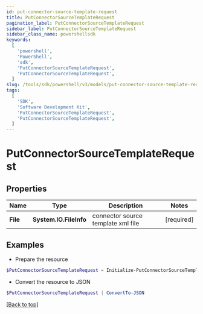```yaml
---
id: put-connector-source-template-request
title: PutConnectorSourceTemplateRequest
pagination_label: PutConnectorSourceTemplateRequest
sidebar_label: PutConnectorSourceTemplateRequest
sidebar_class_name: powershellsdk
keywords:
  [
    'powershell',
    'PowerShell',
    'sdk',
    'PutConnectorSourceTemplateRequest',
    'PutConnectorSourceTemplateRequest',
  ]
slug: /tools/sdk/powershell/v3/models/put-connector-source-template-request
tags:
  [
    'SDK',
    'Software Development Kit',
    'PutConnectorSourceTemplateRequest',
    'PutConnectorSourceTemplateRequest',
  ]
---
```


# PutConnectorSourceTemplateRequest

## Properties

| Name | Type | Description | Notes |
| --- | --- | --- | --- |
| **File** | **System.IO.FileInfo** | connector source template xml file | [required] |

## Examples

- Prepare the resource

```powershell
$PutConnectorSourceTemplateRequest = Initialize-PutConnectorSourceTemplateRequest  -File null
```

- Convert the resource to JSON

```powershell
$PutConnectorSourceTemplateRequest | ConvertTo-JSON
```

[[Back to top]](#)
